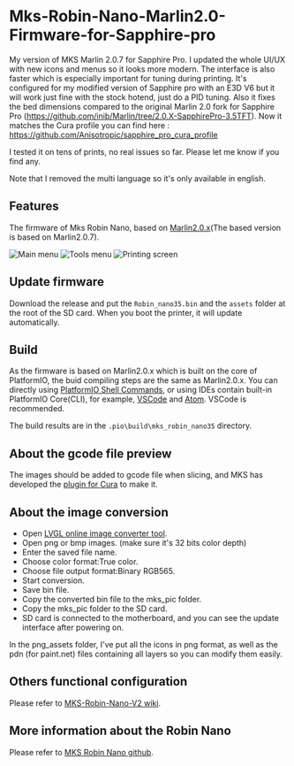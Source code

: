 # Mks-Robin-Nano-Marlin2.0-Firmware-for-Sapphire-pro

My version of MKS Marlin 2.0.7 for Sapphire Pro.
I updated the whole UI/UX with new icons and menus so it looks more modern. The interface is also faster which is especially important for tuning during printing.
It's configured for my modified version of Sapphire pro with an E3D V6 but it will work just fine with the stock hotend, just do a PID tuning.
Also it fixes the bed dimensions compared to the original Marlin 2.0 fork for Sapphire Pro (https://github.com/inib/Marlin/tree/2.0.X-SapphirePro-3.5TFT). Now it matches the Cura profile you can find here : https://github.com/Anisotropic/sapphire_pro_cura_profile

I tested it on tens of prints, no real issues so far. Please let me know if you find any.

Note that I removed the multi language so it's only available in english.

## Features
The firmware of Mks Robin Nano, based on [Marlin2.0.x](https://github.com/MarlinFirmware/Marlin)(The based version is based on Marlin2.0.7).

![Main menu](https://github.com/quentinDeroo/Marlin/tree/2.0.x/Images/main.jpg)
![Tools menu](https://github.com/quentinDeroo/Marlin/tree/2.0.x/Images/tools.jpg)
![Printing screen](https://github.com/quentinDeroo/Marlin/tree/2.0.x/Images/printing.jpg)

## Update firmware
Download the release and put the `Robin_nano35.bin` and the `assets` folder at the root of the SD card. 
When you boot the printer, it will update automatically.

## Build
As the firmware is based on Marlin2.0.x which is built on the core of PlatformIO, the buid compiling steps are the same as Marlin2.0.x. You can directly using [PlatformIO Shell Commands](https://docs.platformio.org/en/latest/core/installation.html#piocore-install-shell-commands), or using IDEs contain built-in PlatformIO Core(CLI), for example, [VSCode](https://docs.platformio.org/en/latest/integration/ide/vscode.html#ide-vscode) and [Atom](https://docs.platformio.org/en/latest/integration/ide/atom.html). VSCode is recommended.

The build results are in the `.pio\build\mks_robin_nano35` directory.

## About the gcode file preview
The images should be added to gcode file when slicing, and MKS has developed the [plugin for Cura](https://github.com/makerbase-mks/mks-wifi-plugin) to make it.

## About the image conversion
- Open [LVGL online image converter tool](https://lvgl.io/tools/imageconverter). 
- Open png or bmp images. (make sure it's 32 bits color depth)
- Enter the saved file name.
- Choose color format:True color.
- Choose file output format:Binary RGB565.
- Start conversion.
- Save bin file.
- Copy the converted bin file to the mks_pic folder.
- Copy the mks_pic folder to the SD card.
- SD card is connected to the motherboard, and you can see the update interface after powering on.

In the png_assets folder, I've put all the icons in png format, as well as the pdn (for paint.net) files containing all layers so you can modify them easily.


## Others functional configuration
Please refer to [MKS-Robin-Nano-V2 wiki](https://github.com/makerbase-mks/MKS-Robin-Nano-V2/wiki/Marlin_firmware).

## More information about the Robin Nano
Please refer to [MKS Robin Nano github](https://github.com/makerbase-mks/MKS-Robin-Nano).

